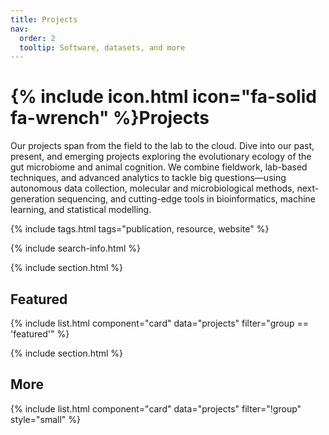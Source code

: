 ```yaml
---
title: Projects
nav:
  order: 2
  tooltip: Software, datasets, and more
---
```


# {% include icon.html icon="fa-solid fa-wrench" %}Projects

 Our projects span from the field to the lab to the cloud. Dive into our past, present, and emerging projects exploring the evolutionary ecology of the gut microbiome and animal cognition. We combine fieldwork, lab-based techniques, and advanced analytics to tackle big questions—using autonomous data collection, molecular and microbiological methods, next-generation sequencing, and cutting-edge tools in bioinformatics, machine learning, and statistical modelling. 

{% include tags.html tags="publication, resource, website" %}

{% include search-info.html %}

{% include section.html %}

## Featured

{% include list.html component="card" data="projects" filter="group == 'featured'" %}

{% include section.html %}

## More

{% include list.html component="card" data="projects" filter="!group" style="small" %}
